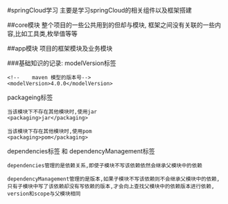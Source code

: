 #springCloud学习
    主要是学习springCloud的相关组件以及框架搭建

##core模块
    整个项目的一些公共用到的但却与模块,
    框架之间没有关联的一些内容,比如工具类,枚举值等等

##app模块
    项目的框架模块及业务模块

###基础知识的记录:
modelVersion标签

    <!--    maven 模型的版本号-->
    <modelVersion>4.0.0</modelVersion>

packageing标签

    当该模块下不存在其他模块时,使用jar
    <packaging>jar</packaging>

    当该模块下存在其他模块时,使用pom
    <packaging>pom</packaging>
    
    
dependencies标签 和 dependencyManagement标签

    dependencies管理的是依赖关系,即使子模块不写该依赖依然会继承父模块中的依赖
    
    dependencyManagement管理的是版本,如果子模块不写该依赖则不会继承父模块中的依赖,
    只有子模块中写了该依赖却没有写依赖的版本,才会向上查找父模块中的依赖版本进行依赖,
    version和scope与父模块相同
